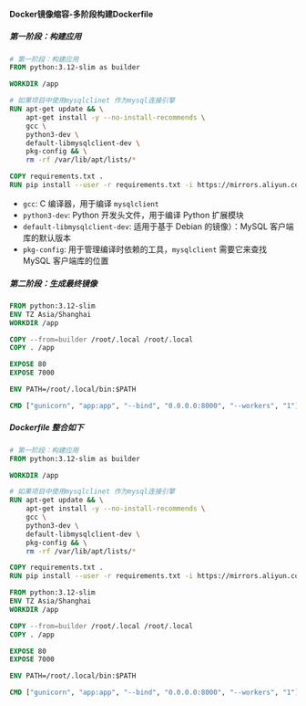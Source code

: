 #### Docker镜像缩容-多阶段构建Dockerfile

##### 第一阶段：构建应用

```dockerfile
# 第一阶段：构建应用
FROM python:3.12-slim as builder

WORKDIR /app

# 如果项目中使用mysqlclinet 作为mysql连接引擎 
RUN apt-get update && \
    apt-get install -y --no-install-recommends \
    gcc \
    python3-dev \
    default-libmysqlclient-dev \
    pkg-config && \
    rm -rf /var/lib/apt/lists/*

COPY requirements.txt .
RUN pip install --user -r requirements.txt -i https://mirrors.aliyun.com/pypi/simple/
```
- `gcc`: C 编译器，用于编译 `mysqlclient`
- `python3-dev`: Python 开发头文件，用于编译 Python 扩展模块
- `default-libmysqlclient-dev`: 适用于基于 Debian 的镜像）：MySQL 客户端库的默认版本
- `pkg-config`: 用于管理编译时依赖的工具，`mysqlclient` 需要它来查找 MySQL 客户端库的位置

#####  第二阶段：生成最终镜像

```dockerfile
FROM python:3.12-slim
ENV TZ Asia/Shanghai
WORKDIR /app

COPY --from=builder /root/.local /root/.local
COPY . /app

EXPOSE 80
EXPOSE 7000

ENV PATH=/root/.local/bin:$PATH

CMD ["gunicorn", "app:app", "--bind", "0.0.0.0:8000", "--workers", "1"]
```

##### Dockerfile 整合如下

```dockerfile
# 第一阶段：构建应用
FROM python:3.12-slim as builder

WORKDIR /app

# 如果项目中使用mysqlclinet 作为mysql连接引擎 
RUN apt-get update && \
    apt-get install -y --no-install-recommends \
    gcc \
    python3-dev \
    default-libmysqlclient-dev \
    pkg-config && \
    rm -rf /var/lib/apt/lists/*

COPY requirements.txt .
RUN pip install --user -r requirements.txt -i https://mirrors.aliyun.com/pypi/simple/

FROM python:3.12-slim
ENV TZ Asia/Shanghai
WORKDIR /app

COPY --from=builder /root/.local /root/.local
COPY . /app

EXPOSE 80
EXPOSE 7000

ENV PATH=/root/.local/bin:$PATH

CMD ["gunicorn", "app:app", "--bind", "0.0.0.0:8000", "--workers", "1"]
```





